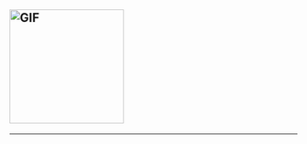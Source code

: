 ## <img src="https://i.imgur.com/y3k4PK8.gif" alt="GIF" height="200">

<!--

![](https://img.shields.io/endpoint?label=currently&url=https://dev.discordprofiles.me/api/badge/status/287574458963722240?simple=true) ![](https://img.shields.io/endpoint?url=https://dev.discordprofiles.me/api/badge/playing/287574458963722240?vscode=false) ![](https://img.shields.io/endpoint?url=https://dev.discordprofiles.me/api/badge/vscode/287574458963722240) ![](https://img.shields.io/endpoint?url=https://dev.discordprofiles.me/api/badge/spotify/287574458963722240)
-->
* * * 
<!---
[![Vicente github stats](https://github-readme-stats.vercel.app/api?username=Vicente015&hide=["prs","issues"]&show_icons=true&title_color=FFFFFF&icon_color=FFFFFF&text_color=FFFFFF&bg_color=7289DA)](https://vicente015.dev/)
-->
